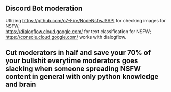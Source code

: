 ## Discord Bot moderation
Utlizing 
https://github.com/o7-Fire/NodeNsfwJSAPI for checking images for NSFW;\
https://dialogflow.cloud.google.com/ for text classification for NSFW;\
https://console.cloud.google.com/ works with dialogflow.

## Cut moderators in half and save your 70% of your bullshit everytime moderators goes slacking when someone spreading NSFW content in general with only python knowledge and brain

